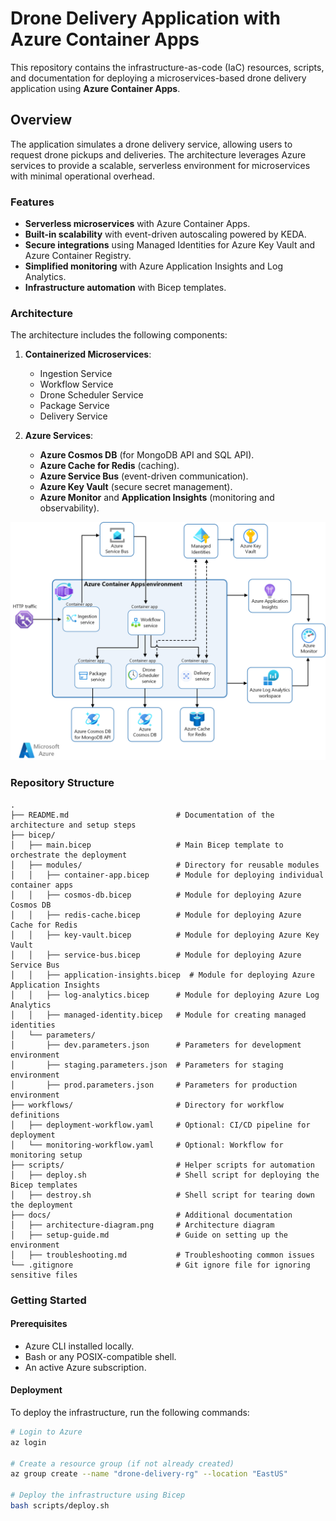 # Drone Delivery Application with Azure Container Apps  

This repository contains the infrastructure-as-code (IaC) resources, scripts, and documentation for deploying a microservices-based drone delivery application using **Azure Container Apps**.  

## Overview  

The application simulates a drone delivery service, allowing users to request drone pickups and deliveries. The architecture leverages Azure services to provide a scalable, serverless environment for microservices with minimal operational overhead.  

### Features  
- **Serverless microservices** with Azure Container Apps.  
- **Built-in scalability** with event-driven autoscaling powered by KEDA.  
- **Secure integrations** using Managed Identities for Azure Key Vault and Azure Container Registry.  
- **Simplified monitoring** with Azure Application Insights and Log Analytics.  
- **Infrastructure automation** with Bicep templates.  

### Architecture  

The architecture includes the following components:  
1. **Containerized Microservices**:  
   - Ingestion Service  
   - Workflow Service  
   - Drone Scheduler Service  
   - Package Service  
   - Delivery Service  

2. **Azure Services**:  
   - **Azure Cosmos DB** (for MongoDB API and SQL API).  
   - **Azure Cache for Redis** (caching).  
   - **Azure Service Bus** (event-driven communication).  
   - **Azure Key Vault** (secure secret management).  
   - **Azure Monitor** and **Application Insights** (monitoring and observability).  

![Architecture Diagram](docs/architecture-diagram.png)  

### Repository Structure  

```plaintext  
.  
├── README.md                        # Documentation of the architecture and setup steps  
├── bicep/  
│   ├── main.bicep                   # Main Bicep template to orchestrate the deployment  
│   ├── modules/                     # Directory for reusable modules  
│   │   ├── container-app.bicep      # Module for deploying individual container apps  
│   │   ├── cosmos-db.bicep          # Module for deploying Azure Cosmos DB  
│   │   ├── redis-cache.bicep        # Module for deploying Azure Cache for Redis  
│   │   ├── key-vault.bicep          # Module for deploying Azure Key Vault  
│   │   ├── service-bus.bicep        # Module for deploying Azure Service Bus  
│   │   ├── application-insights.bicep  # Module for deploying Azure Application Insights  
│   │   ├── log-analytics.bicep      # Module for deploying Azure Log Analytics  
│   │   ├── managed-identity.bicep   # Module for creating managed identities  
│   └── parameters/  
│       ├── dev.parameters.json      # Parameters for development environment  
│       ├── staging.parameters.json  # Parameters for staging environment  
│       ├── prod.parameters.json     # Parameters for production environment  
├── workflows/                       # Directory for workflow definitions  
│   ├── deployment-workflow.yaml     # Optional: CI/CD pipeline for deployment  
│   └── monitoring-workflow.yaml     # Optional: Workflow for monitoring setup  
├── scripts/                         # Helper scripts for automation  
│   ├── deploy.sh                    # Shell script for deploying the Bicep templates  
│   ├── destroy.sh                   # Shell script for tearing down the deployment  
├── docs/                            # Additional documentation  
│   ├── architecture-diagram.png     # Architecture diagram  
│   ├── setup-guide.md               # Guide on setting up the environment  
│   ├── troubleshooting.md           # Troubleshooting common issues  
└── .gitignore                       # Git ignore file for ignoring sensitive files  
```  

### Getting Started  

#### Prerequisites  
- Azure CLI installed locally.  
- Bash or any POSIX-compatible shell.  
- An active Azure subscription.  

#### Deployment  

To deploy the infrastructure, run the following commands:  

```bash  
# Login to Azure  
az login  

# Create a resource group (if not already created)  
az group create --name "drone-delivery-rg" --location "EastUS"  

# Deploy the infrastructure using Bicep  
bash scripts/deploy.sh  
```  
